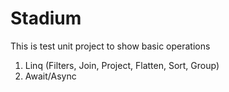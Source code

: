 # Stadium

This is test unit project to show basic operations

1. Linq (Filters, Join, Project, Flatten, Sort, Group)
1. Await/Async

